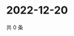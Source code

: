 # 2022-12-20

共 0 条

<!-- BEGIN WEIBO -->
<!-- 最后更新时间 Tue Dec 20 2022 18:14:55 GMT+0800 (China Standard Time) -->

<!-- END WEIBO -->
